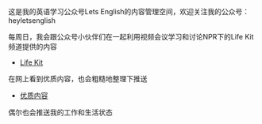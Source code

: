 这是我的英语学习公众号Lets English的内容管理空间，欢迎关注我的公众号：heyletsenglish

每周日，我会跟公众号小伙伴们在一起利用视频会议学习和讨论NPR下的Life Kit频道提供的内容
* [Life Kit](/Life-Kit)

在网上看到优质内容，也会粗糙地整理下推送
*  [优质内容](/优质内容)

偶尔也会推送我的工作和生活状态

